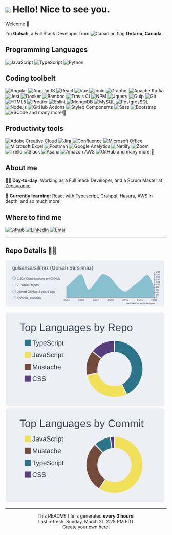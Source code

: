<h1><img src='https://emojis.slackmojis.com/emojis/images/1531849430/4246/blob-sunglasses.gif?1531849430' width='30'/> Hello! Nice to see you.</h1>

<p>Welcome 👋</p>

<p>I'm <b>Gulsah</b>, a Full Stack Developer from <img alt='Canadian flag' src='https://www.flaticon.com/svg/static/icons/svg/197/197430.svg' width='13'/> <b>Ontario, Canada</b>.</p>

<h2>Programming Languages</h2>
<p>
  <img alt='JavaScript' src='https://img.shields.io/badge/-JavaScript-F7DF1E?style=flat-square&logo=javascript&logoColor=black' />
  <img alt='TypeScript' src='https://img.shields.io/badge/-TypeScript-007ACC?style=flat-square&logo=typescript&logoColor=white' />
  <img alt='Python' src='https://img.shields.io/badge/-Python-3776AB?style=flat-square&logo=Python&logoColor=white' />
</p>

<h2>Coding toolbelt</h2>
<p>
  <img alt='Angular' src='https://img.shields.io/badge/-Angular-DD0031?style=flat-square&logo=Angular&logoColor=white' />
  <img alt='AngularJS' src='https://img.shields.io/badge/-AngularJS-E23237?style=flat-square&logo=angularjs&logoColor=white' />
  <img alt='React' src='https://img.shields.io/badge/-React-61DAFB?style=flat-square&logo=react&logoColor=black' />
  <img alt='Vue' src='https://img.shields.io/badge/-Vue.js-4FC08D?style=flat-square&logo=vue.js&logoColor=white' />
  <img alt='Ionic' src='https://img.shields.io/badge/-Ionic-3880FF?style=flat-square&logo=ionic&logoColor=white' />
  <img alt='Graphql' src='https://img.shields.io/badge/-Graphql-E10098?style=flat-square&logo=Graphql&logoColor=white' />
  <img alt='Apache Kafka' src='https://img.shields.io/badge/-Apache_Kafka-092E20?style=flat-square&logo=apache-kafka&logoColor=white' />
  <img alt='Jest' src='https://img.shields.io/badge/-Jest-C21325?style=flat-square&logo=jest&logoColor=white' />
  <img alt='Docker' src='https://img.shields.io/badge/-Docker-3776AB?style=flat-square&logo=docker&logoColor=white' />
  <img alt='Bamboo' src='https://img.shields.io/badge/-Bamboo-0052CC?style=flat-square&logo=Bamboo&logoColor=white' />
  <img alt='Travis CI' src='https://img.shields.io/badge/-Travis CI-3EAAAF?style=flat-square&logo=travis-ci&logoColor=white' />
  <img alt='NPM' src='https://img.shields.io/badge/-NPM-CB3837?style=flat-square&logo=npm&logoColor=white' />
  <img alt='Jquery' src='https://img.shields.io/badge/-jquery-0769AD?style=flat-square&logo=jquery&logoColor=white' />
  <img alt='Gulp' src='https://img.shields.io/badge/-Gulp-CB3837?style=flat-square&logo=Gulp&logoColor=white' />
  <img alt='Git' src='https://img.shields.io/badge/-Git-F05032?style=flat-square&logo=git&logoColor=white' />
  <img alt='HTML5' src='https://img.shields.io/badge/-HTML5-E34F26?style=flat-square&logo=html5&logoColor=white' />
  <img alt='Prettier' src='https://img.shields.io/badge/-Prettier-F7B93E?style=flat-square&logo=prettier&logoColor=black' />
  <img alt='Eslint' src='https://img.shields.io/badge/-Eslint-4B32C3?style=flat-square&logo=Eslint&logoColor=black' />
  <img alt='MongoDB' src='https://img.shields.io/badge/-MongoDB-47A248?style=flat-square&logo=mongodb&logoColor=white' />
  <img alt='MySQL' src='https://img.shields.io/badge/-MySQL-47A248?style=flat-square&logo=mysql&logoColor=white' />
  <img alt='PostgresSQL' src='https://img.shields.io/badge/-PostgresSQL-336791?style=flat-square&logo=postgresql&logoColor=white' />
  <img alt='Node.js' src='https://img.shields.io/badge/-Nodejs-339933?style=flat-square&logo=Node.js&logoColor=white' />
  <img alt='GitHub Actions' src='https://img.shields.io/badge/-Github_Actions-2088FF?style=flat-square&logo=github-actions&logoColor=white' />
  <img alt='Styled Components' src='https://img.shields.io/badge/-Styled_Components-DB7093?style=flat-square&logo=styled-components&logoColor=white' />
  <img alt='Sass' src='https://img.shields.io/badge/-Sass-CC6699?style=flat-square&logo=sass&logoColor=white' />
  <img alt='Bootstrap' src='https://img.shields.io/badge/-Bootstrap-563D7C?style=flat-square&logo=bootstrap&logoColor=white' />
  <img alt='VSCode' src='https://img.shields.io/badge/-VSCode-007ACC?style=flat-square&logo=Visual-Studio-Code&logoColor=white' />
  and many more!🌟
</p>

<h2>Productivity tools</h2>


<p>
  <img alt='Adobe Creative Cloud' src='https://img.shields.io/badge/-Adobe_Creative_Cloud-DA1F26?style=flat-square&logo=adobe-creative-cloud&logoColor=white' />
  <img alt='Jira' src='https://img.shields.io/badge/-Jira-0052CC?style=flat-square&logo=jira&logoColor=white' />
  <img alt='Confluence' src='https://img.shields.io/badge/-Confluence-172B4D?style=flat-square&logo=confluence&logoColor=white' />
  <img alt='Microsoft Office' src='https://img.shields.io/badge/-Microsoft_Office-D83B01?style=flat-square&logo=microsoft-office&logoColor=white' />
  <img alt='Microsoft Excel' src='https://img.shields.io/badge/-Microsoft_Excel-217346?style=flat-square&logo=microsoft-excel&logoColor=white' />
  <img alt='Postman' src='https://img.shields.io/badge/-Postman-FF6C37?style=flat-square&logo=postman&logoColor=white' />
  <img alt='Google Analytics' src='https://img.shields.io/badge/-Google_Analytics-E37400?style=flat-square&logo=google-analytics&logoColor=white' />
  <img alt='Netlify' src='https://img.shields.io/badge/-Netlify-00C7B7?style=flat-square&logo=netlify&logoColor=white' />
  <img alt='Zoom' src='https://img.shields.io/badge/-Zoom-2D8CFF?style=flat-square&logo=zoom&logoColor=white' />
  <img alt='Trello' src='https://img.shields.io/badge/-Trello-0079BF?style=flat-square&logo=trello&logoColor=white' />
  <img alt='Slack' src='https://img.shields.io/badge/-Slack-4A154B?style=flat-square&logo=slack&logoColor=white' />
  <img alt='Asana' src='https://img.shields.io/badge/-Asana-273347?style=flat-square&logo=asana&logoColor=white' />
  <img alt='Amazon AWS' src='https://img.shields.io/badge/-Amazon_AWS-232F3E?style=flat-square&logo=amazon-aws&logoColor=white' />
  <img alt='GitHub' src='https://img.shields.io/badge/-GitHub-181717?style=flat-square&logo=github&logoColor=white' />
    and many more!🌟
</p>

<h2>About me</h2>

<p>👩‍💻 <b>Day-to-day:</b> Working as a Full Stack Developer, and a Scrum Master at <a href='https://www.zensurance.com/' target='_blank'>Zensurance</a>.</p>

<p>🌱 <b>Currently learning:</b> React with Typescript, Grahpql, Hasura, AWS in depth, and so much more!</p>

<h2>Where to find me</h2>

<p>
  <a href='https://github.com/gulsahsarsilmaz' target='_blank'><img alt='Github' src='https://img.shields.io/badge/GitHub-%2312100E.svg?&style=for-the-badge&logo=Github&logoColor=white' /></a>
  <a href='https://www.linkedin.com/in/gulsah-s/' target='_blank'><img alt='LinkedIn' src='https://img.shields.io/badge/linkedin-%230077B5.svg?&style=for-the-badge&logo=linkedin&logoColor=white' /></a>
  <a href='mailto:sarsilmazgulsah@gmail.com' target='_blank'><img alt='Email' src='https://img.shields.io/badge/email-D14836.svg?&style=for-the-badge&logo=gmail&logoColor=white' /></a>
</p>


---
<h2>Repo Details 👩‍💻</h2>
<div align="center">

[![](https://raw.githubusercontent.com/gulsahsarsilmaz/gulsahsarsilmaz/master/profile-summary-card-output/nord_bright/0-profile-details.svg)](https://github.com/vn7n24fzkq/github-profile-summary-cards)

[![](https://raw.githubusercontent.com/gulsahsarsilmaz/gulsahsarsilmaz/master/profile-summary-card-output/nord_bright/1-repos-per-language.svg)](https://github.com/vn7n24fzkq/github-profile-summary-cards) 
[![](https://raw.githubusercontent.com/gulsahsarsilmaz/gulsahsarsilmaz/master/profile-summary-card-output/nord_bright/2-most-commit-language.svg)](https://github.com/vn7n24fzkq/github-profile-summary-cards)
</div>

---

<p align='center'>
  This <i>README</i> file is generated <b>every 3 hours</b>!</br>Last refresh: Sunday, March 21, 2:28 PM EDT<br /><a href='https://medium.com/@th.guibert/how-to-create-a-self-updating-readme-md-for-your-github-profile-f8b05744ca91'>Create your own here!</a>
</p>